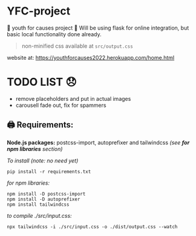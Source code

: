 # YFC-project
👋 youth for causes project 👋
Will be using flask for online integration, but basic local functionality done already.
> non-minified css available at `src/output.css`

website at: https://youthforcauses2022.herokuapp.com/home.html

# TODO LIST 😞
* remove placeholders and put in actual images
* carousell fade out, fix for spammers

## 🖨️ Requirements:
**Node.js packages:** postcss-import, autoprefixer and tailwindcss _(see **for npm libraries** section)_

*To install (note: no need yet)*
```
pip install -r requirements.txt
```

*for npm libraries:*
```
npm install -D postcss-import
npm install -D autoprefixer
npm install tailwindcss
```

*to compile ./src/input.css:*
```
npx tailwindcss -i ./src/input.css -o ./dist/output.css --watch
```
